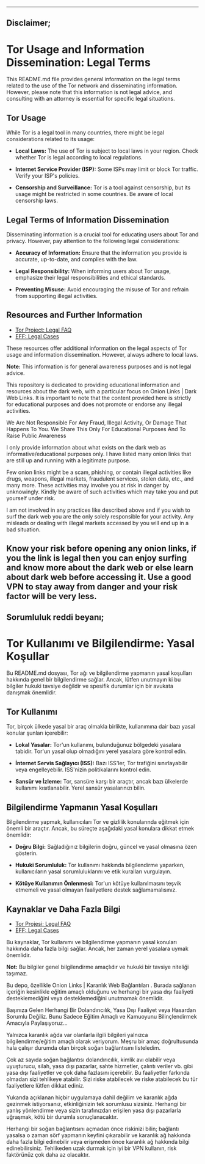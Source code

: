 ------------------------------------------------------------------------------------
## Disclaimer;

# Tor Usage and Information Dissemination: Legal Terms

This README.md file provides general information on the legal terms related to the use of the Tor network and disseminating information. However, please note that this information is not legal advice, and consulting with an attorney is essential for specific legal situations.

## Tor Usage

While Tor is a legal tool in many countries, there might be legal considerations related to its usage:

- **Local Laws:** The use of Tor is subject to local laws in your region. Check whether Tor is legal according to local regulations.

- **Internet Service Provider (ISP):** Some ISPs may limit or block Tor traffic. Verify your ISP's policies.

- **Censorship and Surveillance:** Tor is a tool against censorship, but its usage might be restricted in some countries. Be aware of local censorship laws.

## Legal Terms of Information Dissemination

Disseminating information is a crucial tool for educating users about Tor and privacy. However, pay attention to the following legal considerations:

- **Accuracy of Information:** Ensure that the information you provide is accurate, up-to-date, and complies with the law.

- **Legal Responsibility:** When informing users about Tor usage, emphasize their legal responsibilities and ethical standards.

- **Preventing Misuse:** Avoid encouraging the misuse of Tor and refrain from supporting illegal activities.

## Resources and Further Information

- [Tor Project: Legal FAQ](https://www.torproject.org/docs/faq.html.en#Legal)
- [EFF: Legal Cases](https://www.eff.org/issues/tor-legal-faq)

These resources offer additional information on the legal aspects of Tor usage and information dissemination. However, always adhere to local laws.

**Note:** This information is for general awareness purposes and is not legal advice.


This repository is dedicated to providing educational information and resources about the dark web, with a particular focus on Onion Links | Dark Web Links. It is important to note that the content provided here is strictly for educational purposes and does not promote or endorse any illegal activities.

We Are Not Responsible For Any Fraud, Illegal Activity, Or Damage That Happens To You. We Share This Only For Educational Purposes And To Raise Public Awareness

I only provide information about what exists on the dark web as informative/educational purposes only. I have listed many onion links that are still up and running with a legitimate purpose.

Few onion links might be a scam, phishing, or contain illegal activities like drugs, weapons, illegal markets, fraudulent services, stolen data, etc., and many more. These activities may involve you at risk in danger by unknowingly. Kindly be aware of such activities which may take you and put yourself under risk.

I am not involved in any practices like described above and if you wish to surf the dark web you are the only solely responsible for your activity. Any misleads or dealing with illegal markets accessed by you will end up in a bad situation.

Know your risk before opening any onion links, if you the link is legal then you can enjoy surfing and know more about the dark web or else learn about dark web before accessing it. Use a good VPN to stay away from danger and your risk factor will be very less.
------------------------------------------------------------------------------------
## Sorumluluk reddi beyanı;
# Tor Kullanımı ve Bilgilendirme: Yasal Koşullar

Bu README.md dosyası, Tor ağı ve bilgilendirme yapmanın yasal koşulları hakkında genel bir bilgilendirme sağlar. Ancak, lütfen unutmayın ki bu bilgiler hukuki tavsiye değildir ve spesifik durumlar için bir avukata danışmak önemlidir.

## Tor Kullanımı

Tor, birçok ülkede yasal bir araç olmakla birlikte, kullanımına dair bazı yasal konular şunları içerebilir:

- **Lokal Yasalar:** Tor'un kullanımı, bulunduğunuz bölgedeki yasalara tabidir. Tor'un yasal olup olmadığını yerel yasalara göre kontrol edin.

- **İnternet Servis Sağlayıcı (ISS):** Bazı ISS'ler, Tor trafiğini sınırlayabilir veya engelleyebilir. ISS'nizin politikalarını kontrol edin.

- **Sansür ve İzleme:** Tor, sansüre karşı bir araçtır, ancak bazı ülkelerde kullanımı kısıtlanabilir. Yerel sansür yasalarınızı bilin.

## Bilgilendirme Yapmanın Yasal Koşulları

Bilgilendirme yapmak, kullanıcıları Tor ve gizlilik konularında eğitmek için önemli bir araçtır. Ancak, bu süreçte aşağıdaki yasal konulara dikkat etmek önemlidir:

- **Doğru Bilgi:** Sağladığınız bilgilerin doğru, güncel ve yasal olmasına özen gösterin.

- **Hukuki Sorumluluk:** Tor kullanımı hakkında bilgilendirme yaparken, kullanıcıların yasal sorumluluklarını ve etik kuralları vurgulayın.

- **Kötüye Kullanımın Önlenmesi:** Tor'un kötüye kullanılmasını teşvik etmemeli ve yasal olmayan faaliyetlere destek sağlamamalısınız.

## Kaynaklar ve Daha Fazla Bilgi

- [Tor Projesi: Legal FAQ](https://www.torproject.org/docs/faq.html.en#Legal)
- [EFF: Legal Cases](https://www.eff.org/issues/tor-legal-faq)

Bu kaynaklar, Tor kullanımı ve bilgilendirme yapmanın yasal konuları hakkında daha fazla bilgi sağlar. Ancak, her zaman yerel yasalara uymak önemlidir.

**Not:** Bu bilgiler genel bilgilendirme amaçlıdır ve hukuki bir tavsiye niteliği taşımaz.

Bu depo, özellikle Onion Links | Karanlık Web Bağlantıları . Burada sağlanan içeriğin kesinlikle eğitim amaçlı olduğunu ve herhangi bir yasa dışı faaliyeti desteklemediğini veya desteklemediğini unutmamak önemlidir.

Başınıza Gelen Herhangi Bir Dolandırıcılık, Yasa Dışı Faaliyet veya Hasardan Sorumlu Değiliz. Bunu Sadece Eğitim Amaçlı ve Kamuoyunu Bilinçlendirmek Amacıyla Paylaşıyoruz...

Yalnızca karanlık ağda var olanlarla ilgili bilgileri yalnızca bilgilendirme/eğitim amaçlı olarak veriyorum. Meşru bir amaç doğrultusunda hala çalışır durumda olan birçok soğan bağlantısını listeledim.

Çok az sayıda soğan bağlantısı dolandırıcılık, kimlik avı olabilir veya uyuşturucu, silah, yasa dışı pazarlar, sahte hizmetler, çalıntı veriler vb. gibi yasa dışı faaliyetler ve çok daha fazlasını içerebilir. Bu faaliyetler farkında olmadan sizi tehlikeye atabilir. Sizi riske atabilecek ve riske atabilecek bu tür faaliyetlere lütfen dikkat ediniz.

Yukarıda açıklanan hiçbir uygulamaya dahil değilim ve karanlık ağda gezinmek istiyorsanız, etkinliğinizin tek sorumlusu sizsiniz. Herhangi bir yanlış yönlendirme veya sizin tarafınızdan erişilen yasa dışı pazarlarla uğraşmak, kötü bir durumla sonuçlanacaktır.

Herhangi bir soğan bağlantısını açmadan önce riskinizi bilin; bağlantı yasalsa o zaman sörf yapmanın keyfini çıkarabilir ve karanlık ağ hakkında daha fazla bilgi edinebilir veya erişmeden önce karanlık ağ hakkında bilgi edinebilirsiniz. Tehlikeden uzak durmak için iyi bir VPN kullanın, risk faktörünüz çok daha az olacaktır.

